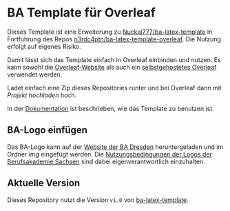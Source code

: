 # BA Template für Overleaf

Dieses Template ist eine Erweiterung zu [Nuckal777/ba-latex-template](https://github.com/Nuckal777/ba-latex-template) in Fortführung des Repos [n3rdc4ptn/ba-latex-template-overleaf](https://github.com/n3rdc4ptn/ba-latex-template-overleaf). Die Nutzung erfolgt auf eigenes Risiko.

Damit lässt sich das Template einfach in Overleaf einbinden und nutzen. Es kann sowohl die [Overleaf-Website](https://de.overleaf.com/) als auch ein [selbstgehostetes Overleaf](https://github.com/overleaf/overleaf) verwendet werden.

Ladet einfach eine Zip dieses Repositories runter und bei Overleaf dann mit *Projekt hochladen* hoch.

In der [Dokumentation](https://nuckal777.github.io/ba-latex-template/) ist beschrieben, wie das Template zu benutzen ist.

## BA-Logo einfügen

Das BA-Logo kann auf der [Website der BA Dresden](https://www.ba-dresden.de/fileadmin/dresden/die-akademie/logos/Dresden_RGB_Screen.png) heruntergeladen und im Ordner *img* eingefügt werden. Die [Nutzungsbedingungen der Logos der Berufsakademie Sachsen](https://www.ba-sachsen.de/fileadmin/sachsen/presse/Nutzungsbedingungen_Logos_BA_Sachsen.pdf) sind dabei eigenverantwortlich einzuhalten.

## Aktuelle Version

Dieses Repository nutzt die Version `v1.0` von [ba-latex-template](https://github.com/Nuckal777/ba-latex-template).
